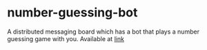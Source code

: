 # number-guessing-bot

A distributed messaging board which has a bot that plays a number guessing game with you. 
Available at [link](http://vm150.rz.uni-osnabrueck.de/user087/client.wsgi/show?channel=http%3A//vm150.rz.uni-osnabrueck.de/user087/channel.wsgi)
